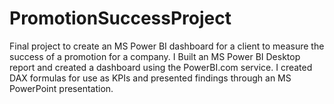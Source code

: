 # PromotionSuccessProject
Final project to create an MS Power BI dashboard for a client to measure the success of a promotion for a company.  I Built an MS Power BI Desktop report and created a dashboard using the PowerBI.com service.  I created DAX formulas for use as KPIs and presented findings through an MS PowerPoint presentation.
